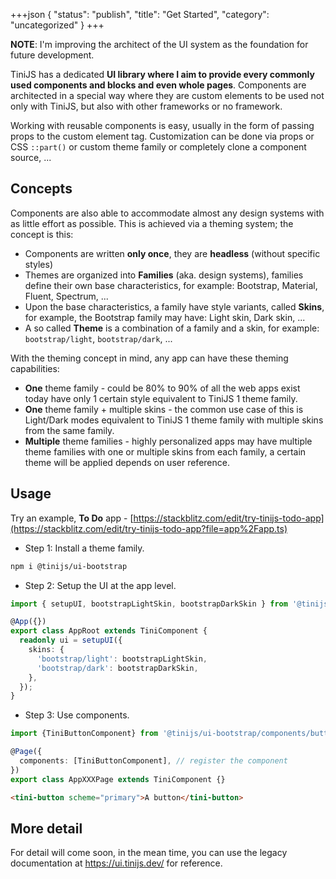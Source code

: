 +++json
{
  "status": "publish",
  "title": "Get Started",
  "category": "uncategorized"
}
+++

**NOTE**: I'm improving the architect of the UI system as the foundation for future development.

TiniJS has a dedicated **UI library where I aim to provide every commonly used components and blocks and even whole pages**. Components are architected in a special way where they are custom elements to be used not only with TiniJS, but also with other frameworks or no framework.

Working with reusable components is easy, usually in the form of passing props to the custom element tag. Customization can be done via props or CSS `::part()` or custom theme family or completely clone a component source, ...

## Concepts

Components are also able to accommodate almost any design systems with as little effort as possible. This is achieved via a theming system; the concept is this:

- Components are written **only once**, they are **headless** (without specific styles)
- Themes are organized into **Families** (aka. design systems), families define their own base characteristics, for example: Bootstrap, Material, Fluent, Spectrum, ...
- Upon the base characteristics, a family have style variants, called **Skins**, for example, the Bootstrap family may have: Light skin, Dark skin, ...
- A so called **Theme** is a combination of a family and a skin, for example: `bootstrap/light`, `bootstrap/dark`, ...

With the theming concept in mind, any app can have these theming capabilities:

- **One** theme family - could be 80% to 90% of all the web apps exist today have only 1 certain style equivalent to TiniJS 1 theme family.
- **One** theme family + multiple skins - the common use case of this is Light/Dark modes equivalent to TiniJS 1 theme family with multiple skins from the same family.
- **Multiple** theme families - highly personalized apps may have multiple theme families with one or multiple skins from each family, a certain theme will be applied depends on user reference.

## Usage

Try an example, **To Do** app - [https://stackblitz.com/edit/try-tinijs-todo-app](https://stackblitz.com/edit/try-tinijs-todo-app?file=app%2Fapp.ts)

- Step 1: Install a theme family.

```bash
npm i @tinijs/ui-bootstrap
```

- Step 2: Setup the UI at the app level.

```ts
import { setupUI, bootstrapLightSkin, bootstrapDarkSkin } from '@tinijs/ui-bootstrap';

@App({})
export class AppRoot extends TiniComponent {
  readonly ui = setupUI({
    skins: {
      'bootstrap/light': bootstrapLightSkin,
      'bootstrap/dark': bootstrapDarkSkin,
    },
  });
}
```

- Step 3: Use components.

```ts
import {TiniButtonComponent} from '@tinijs/ui-bootstrap/components/button.js';

@Page({
  components: [TiniButtonComponent], // register the component
})
export class AppXXXPage extends TiniComponent {}
```

```html
<tini-button scheme="primary">A button</tini-button>
```

## More detail

For detail will come soon, in the mean time, you can use the legacy documentation at <https://ui.tinijs.dev/> for reference.


